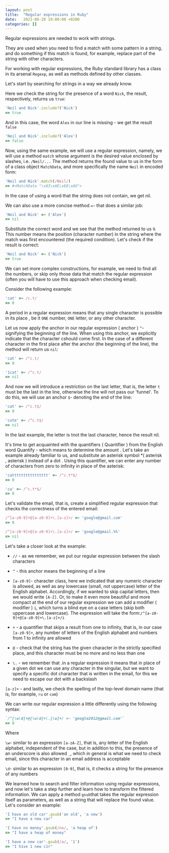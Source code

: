 ```yaml
---
layout: post
title:  "Regular expressions in Ruby"
date:   2021-06-28 19:00:00 +0200
categories: []
---
```


Regular expressions are needed to work with strings.

They are used when you need to find a match with some pattern in a string, and do something if this match is found, for example, replace part of the string with other characters.

For working with regular expressions, the Ruby standard library has a class in its arsenal `Regexp`, as well as methods defined by other classes.

Let's start by searching for strings in a way we already know.

Here we check the string for the presence of a word `Nick`, the result, respectively, returns us `true`:

```ruby
'Neil and Nick'.include?('Nick')
=> true
```

And in this case, the word `Alex` in our line is missing - we get the result `false`

```ruby
'Neil and Nick'.include?('Alex')
=> false
```

Now, using the same example, we will use a regular expression, namely, we will use a method `match` whose argument is the desired value enclosed by slashes, i.e. `/Neil/...` The method returns the found value to us in the form of a class object `MatchData`, and more specifically the name `Neil` in encoded form:

```ruby
'Neil and Nick'.match(/Neil/)
=> #<MatchData "\x83\xAE\xE8\xAO">
```

In the case of using a word that the string does not contain, we get nil.

We can also use a more concise method `=~` that does a similar job:

```ruby
'Neil and Nick' =~ ('Alex')
=> nil
```

Substitute the correct word and we see that the method returned to us `9`. This number means the position (character number) in the string where the match was first encountered (the required condition). Let's check if the result is correct:

```ruby
'Neil and Nick' =~ ('Nick')
=> true
```

We can set more complex constructions, for example, we need to find all the numbers, or skip only those data that match the regular expression (often you will have to use this approach when checking email).

Consider the following example:

```ruby
'cat' =~ /c.t/
=> 0
```

A period in a regular expression means that any single character is possible in its place , be it `ONE` number, `ONE` letter, or any other character.

Let us now apply the anchor in our regular expression ( anchor ) `^`- signifying the beginning of the line. When using this anchor, we explicitly indicate that the character сshould come first. In the case of a different character in the first place after the anchor (the beginning of the line), the method will return us `nil`:

``` ruby
'cat' =~ /^c.t/
=> 0

'1cat' =~ /^c.t/
=> nil
```

And now we will introduce a restriction on the last letter, that is, the letter `t` must be the last in the line, otherwise the line will not pass our 'funnel'. To do this, we will use an anchor `$`- denoting the end of the line:

```ruby
'cat' =~ /^c.t$/
=> 0

'cute' =~ /^c.t$/
=> nil
```

In the last example, the letter is tnot the last character, hence the result nil.

It's time to get acquainted with the quantifiers ( Quantifier ) from the English word Quantify - which means to determine the amount . Let's take an example already familiar to us, and substitute an asterisk symbol *( asterisk , asterisk ) instead of a dot . Using this quantifier, we can enter any number of characters from zero to infinity in place of the asterisk:

```ruby
'catttttttttttttttt' =~ /^c.t*$/
=> 0

'ca' =~ /^c.t*$/
=> 0
```

Let's validate the email, that is, create a simplified regular expression that checks the correctness of the entered email:

```ruby
/^[a-z0-9]+@[a-z0-9]+\.[a-z]+/ =~ 'google@gmail.com'
=> 0

/^[a-z0-9]+@[a-z0-9]+\.[a-z]+/ =~ 'google@gmail.%%'
=> nil
```

Let's take a closer look at the example:

* `//` - as we remember, we put our regular expression between the slash characters

* `^` - this anchor means the beginning of a line

* `[a-z0-9]`- character class, here we indicated that any numeric character is allowed, as well as any lowercase (small, not uppercase) letter of the English alphabet. Accordingly, if we wanted to skip capital letters, then we would write `[A-Z]`. Or, to make it even more beautiful and more compact at the end of our regular expression we can add a modifier ( modifier ) `i`, which turns a blind eye on a case letters (skip both uppercase and lowercase). The expression will take the form:`/^[a-z0-9]+@[a-z0-9]+\.[a-z]+/i`

* `+` - a quantifier that skips a result from one to infinity, that is, in our case `[a-z0-9]+`, any number of letters of the English alphabet and numbers from 1 to infinity are allowed

* `@` - check that the string has the given character in the strictly specified place, and this character must be no more and no less than one

* `\.` - we remember that .in a regular expression it means that in place of a given dot we can use any character in the singular, but we want to specify a specific dot character that is written in the email, for this we need to escape our dot with a backslash

`[a-z]+` - and lastly, we check the spelling of the top-level domain name (that is, for example, `ru` or `com`)

We can write our regular expression a little differently using the following syntax:

```ruby
`/^[\w\d]+@[\w\d]+\.[\w]+/ =~ 'google2012@gmail.com'`
=> 0
```

Where

`\w`- similar to an expression `[a-zA-Z]`, that is, any letter of the English alphabet, independent of the case, but in addition to this, the presence of an underscore is also allowed `_`, which in general is what we need to check email, since this character in an email address is acceptable

`\d`- similar to an expression `[0-9]`, that is, it checks a string for the presence of any numbers

We learned how to search and filter information using regular expressions, and now let's take a step further and learn how to transform the filtered information. We can apply a method `gsub`that takes the regular expression itself as parameters, as well as a string that will replace the found value. Let's consider an example:

```ruby
'I have an old car'.gsub('an old', 'a new')
=> "I have a new car"

'I have no money'.gsub(/no/, 'a heap of')
=> "I have a heap of money"

'I have a new car'.gsub(/a/, '1')
=> "I h1ve 1 new c1r"
```